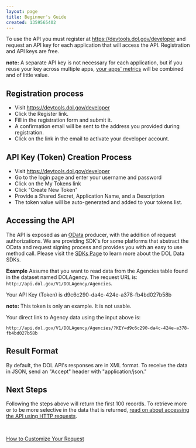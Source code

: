 ```yaml
---
layout: page
title: Beginner's Guide
created: 1359565402
---
```



To use the API you must register at <a href="https://devtools.dol.gov/developer">https://devtools.dol.gov/developer</a> and request an API key for each application that will access the API. Registration and API keys are free.
<div class="guide_note">
    <strong>note:</strong> A separate API key is not necessary for each application, but if you reuse your key across multiple apps, <a href="http://developer.dol.gov/dataset/api-metrics-key">your apps' metrics</a> will be combined and of little value.
</div>

<h2>Registration process</h2>

<ul>
	<li>Visit <a href="https://devtools.dol.gov/developer">https://devtools.dol.gov/developer</a></li>
	<li>Click the Register link.</li>
	<li>Fill in the registration form and submit it.</li>
	<li>A confirmation email will be sent to the address you provided during registration.</li>
	<li>Click on the link in the email to activate your developer account.</li>
</ul>

<h2>API Key (Token) Creation Process</h2>

<ul>
	<li>Visit <a href="https://devtools.dol.gov/developer">https://devtools.dol.gov/developer</a></li>
	<li>Go to the login page and enter your username and password</li>
	<li>Click on the My Tokens link</li>
	<li>Click "Create New Token"</li>
	<li>Provide a Shared Secret, Application Name, and a Description</li>
	<li>The token value will be auto-generated and added to your tokens list.</li>
</ul>

<h2><a id="accessing" class="anchor">Accessing the API</a></h2>

<p>The API is exposed as an <a href="http://www.odata.org/">OData</a> producer, with the addition of request authorizations. We are providing SDK's for some platforms that abstract the OData and request signing process and provides you with an easy to use method call. Please visit the <a href="{{ site.baseurl }}/sdk/">SDKs Page</a> to learn more about the DOL Data SDKs.</p>

<strong>Example</strong>
Assume that you want to read data from the Agencies table found in the dataset named DOLAgency. The request URL is: 
```http://api.dol.gov/V1/DOLAgency/Agencies```.

Your API Key (Token) is d9c6c290-da4c-424e-a378-fb4bd027b58b
<div class="guide_note"><strong>note:</strong> This token is only an example.  It is not usable.</div>

Your direct link to Agency data using the input above is:

```
http://api.dol.gov/V1/DOLAgency/Agencies/?KEY=d9c6c290-da4c-424e-a378-fb4bd027b58b
```
<h2 class="subtitle">Result Format</h2>

By default, the DOL API's responses are in XML format.  To receive the data in JSON, send an "Accept" header with "application/json."

<h2 class="subtitle">Next Steps</h2>

Following the steps above will return the first 100 records.  To retrieve more or to be more selective in the data that is returned, <a href="{{ site.baseurl }}/accessing-the-apis-using-http-requests/">read on about accessing the API using HTTP requests</a>.
<p>&nbsp;</p>



<a href="{{ site.baseurl }}/accessing-the-apis-using-http-requests/" class="button radius button_wide">How to Customize Your Request</a>
